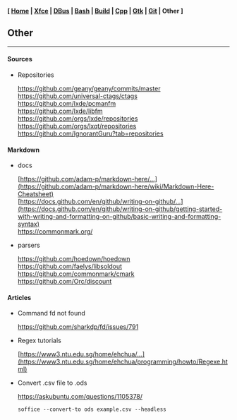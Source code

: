 **[ [Home](00-Home.html) | [Xfce](05-Xfce.html) | [DBus](10-DBus.html) | [Bash](15-Bash.html) | [Build](20-Build.html) | [Cpp](25-Cpp.html) | [Gtk](30-Gtk.html) | [Git](35-Git.html) | Other ]**

## Other

---

#### Sources

* Repositories
    
    https://github.com/geany/geany/commits/master  
    https://github.com/universal-ctags/ctags  
    https://github.com/lxde/pcmanfm  
    https://github.com/lxde/libfm  
    https://github.com/orgs/lxde/repositories  
    https://github.com/orgs/lxqt/repositories  
    https://github.com/IgnorantGuru?tab=repositories  


#### Markdown

* docs
    
    [https://github.com/adam-p/markdown-here/...](https://github.com/adam-p/markdown-here/wiki/Markdown-Here-Cheatsheet)  
    [https://docs.github.com/en/github/writing-on-github/...](https://docs.github.com/en/github/writing-on-github/getting-started-with-writing-and-formatting-on-github/basic-writing-and-formatting-syntax)  
    https://commonmark.org/  

* parsers
    
    https://github.com/hoedown/hoedown  
    https://github.com/faelys/libsoldout  
    https://github.com/commonmark/cmark  
    https://github.com/Orc/discount  



#### Articles

* Command fd not found
    
    https://github.com/sharkdp/fd/issues/791

* Regex tutorials
    
    [https://www3.ntu.edu.sg/home/ehchua/...](https://www3.ntu.edu.sg/home/ehchua/programming/howto/Regexe.html)  

* Convert .csv file to .ods
    
    https://askubuntu.com/questions/1105378/  
    
    `soffice --convert-to ods example.csv --headless`


<!--

* Other

    https://gitlab.xfce.org/xfce/thunar/-/merge_requests/297#note_58460  
    https://xubuntu-users.narkive.com/yXIe6V85/difference-between-etc-xdg-and-etc-xdg-xdg-xubuntu  
    https://gitlab.xfce.org/xfce/xfce4-session/-/issues/50  

* libxfce4util
    
    https://developer.xfce.org/libxfce4util/index.html  
    https://docs.xfce.org/xfce/libxfce4util/start  
    https://gitlab.xfce.org/xfce/libxfce4util  
    
* libxfce4ui
    
    https://developer.xfce.org/libxfce4ui/index.html  
    https://docs.xfce.org/xfce/libxfce4ui/start  
    https://gitlab.xfce.org/xfce/libxfce4ui  

* exo
    
    https://developer.xfce.org/exo/index.html  
    https://docs.xfce.org/xfce/exo/start  
    https://gitlab.xfce.org/xfce/exo  

* valgrind

    [https://discourse.gnome.org/t/how-to-correct-read-ini-files-](https://discourse.gnome.org/t/how-to-correct-read-ini-files-using-glib/6987)  

* Gtk3
    
    https://python-gtk-3-tutorial.readthedocs.io/en/latest/index.html#  
    https://athenajc.gitbooks.io/python-gtk-3-api/content/  

* Gtk3 to Gtk4
    
    [https://discourse.gnome.org/t/gtk4-migrating-from-gtk3-help-](https://discourse.gnome.org/t/gtk4-migrating-from-gtk3-help-with-menus/7446/13)  

* Using GtkPopoverMenu
    
    [https://discourse.gnome.org/t/using-gtkpopovermenu-as-a-gtkm](https://discourse.gnome.org/t/using-gtkpopovermenu-as-a-gtkmenu-replacement/3786/3)  

* Projects/GTK/Menus
    
    https://wiki.gnome.org/Projects/GTK/Menus  

-->


